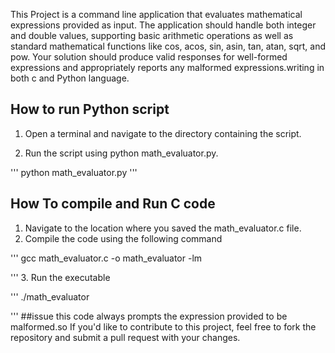 This Project is a command line application that evaluates mathematical expressions provided as input. The application should handle both integer and double values, supporting basic arithmetic operations as well as standard mathematical functions like cos, acos, sin, asin, tan, atan, sqrt, and pow. Your solution should produce valid responses for well-formed expressions and appropriately reports any malformed expressions.writing in both c and Python language.

## How to run Python script
1. Open a terminal and navigate to the directory containing the script.

2. Run the script using python math_evaluator.py.

'''
   python math_evaluator.py
'''
## How To compile and Run C code 

1. Navigate to the location where you saved the math_evaluator.c file.
2. Compile the code using the following command 

''' 
gcc math_evaluator.c -o math_evaluator -lm

'''
3. Run the executable

'''
./math_evaluator
 
'''
##issue
this code always prompts the expression provided to be malformed.so If you'd like to contribute to this project, feel free to fork the repository and submit a pull request with your changes.

